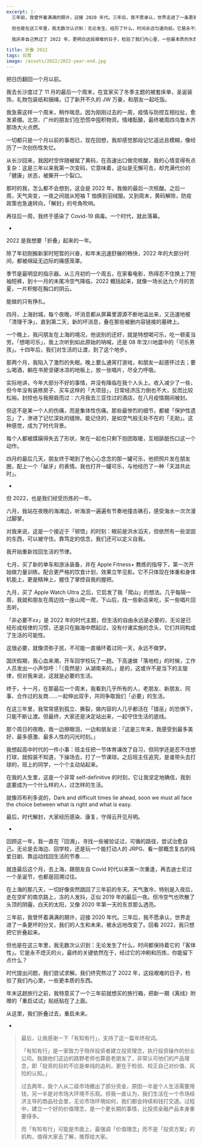 ```yaml
---
excerpt: |-
  三年前，我曾怀着满满的期许，迎接 2020 年代。三年后，我不愿承认，世界走进了一条更艰难的分叉，我们的人生和未来，被永远地改变了。直到现在，回看 2022，我也只想把它折叠起来。

  但也是在这三年里，我无数次认识到：无论发生、经历了什么，时间永远匀速向前。它是永不熄灭的火，最终的关键依然在于，经过它的冲刷和历炼，你能留下点什么？

  我庆幸自己熬过了 2022 年，更明白这段艰难的日子，检验了我们内心里，一些最本质的东西。

title: 折叠 2022
tags: 日常
image: /assets/2022/2022-year-end.jpg
---
```


把日历翻回一个月以前。

我去长沙度过了 11 月的最后一个周末，在宜家买了冬季主题的被套床单，圣诞装饰，礼物包装纸和捆绳，订了新开不久的 JW 万豪，和朋友一起吃饭。

我急需这样一个周末，稍作喘息。因为刚刚过去的一周，疫情与防控互相拉扯，愈发紧绷。北京、广州的朋友们在恐慌中囤积物资。情绪酝酿，最终被周四乌鲁木齐那场大火点燃。

一切都只是一个月以前的事而已，现在回想，我却感觉那段记忆遥远且模糊，像经历了一次创伤性失忆。

从长沙回来，我因时空伴随被赋了黄码，在高速出口做完核酸，我的心情变得有点复杂：这是三年以来我第一次变码，它意味着，这似是无懈可击，却充满代价的「健康」状态，被撕开一个裂口。

那时的我，怎么都不会想到，这会是 2022 年，我做的最后一次核酸。之后一周，天气突变，一夜之间就从短袖 T 恤换到羽绒服。又到周末，黄码解除，防疫政策也急速转向，「解封」的号角吹响。

再往后一周，我终于感染了 Covid-19 病毒。一个时代，就此落幕。

-

2022 是我想要「折叠」起来的一年。

除了年初刚搬新家时短暂的兴奋，和年末迅速舒展的畅快，2022 年的大部分时间，都被绵延无边际的痛感笼罩。

季节是最明显的指示器。从三月初的一个周五，在家看电影，热得忍不住换上了短袖短裤，到十一月的末尾冷空气降临，2022 概括起来，就像一场长达九个月的苦夏，一片积郁在胸口的阴云。

能做的只有挣扎。

四月，上海封城，每个夜晚，坏消息都从屏幕里源源不断地溢出来，又迅速地被「清理干净」，直到第二天，新的坏消息，叠在那些被删内容链接的墓碑上。

一个晚上，我问朋友在上海的境况，他说别的还好，就是特想喝可乐，吃一顿麦当劳。「想喝可乐」，我上次听到如此原始的呐喊，还是 08 年汶川地震中的「可乐男孩」。十四年后，我们对生活的让渡，到了这个地步。

那两个月，我陷入了激烈的失眠。晚上要么通宵打游戏，和朋友一起感怀过去；要么喝酒，躺在书房坚硬冰凉的地板上，放一张唱片，尽全力呼吸。

实际地讲，今年大部分不好的事情，并没有降临在我个人头上。收入减少了一些，但今年没有装修房子、买车这样的「大项目」，日常经济压力倒也不大，反而比较松裕。封控也与我擦肩而过：六月我去三亚住过的酒店，在八月疫情期间被封。

但这不是某一个人的伤痛，而是集体性伤痛。那些最惨烈的细节，都被「保护性遗忘」了，渗进了记忆深处的缝隙。能记住的，是如空气般无处不在的「无助」。这种感觉，成为了时代背景。

每个人都被蹂躏得失去了形状，聚在一起也只剩下抱团取暖，互相舔舐伤口这一个动作。 

四月的最后几天，朋友终于喝到了他心心念念的那一罐可乐，他把照片发在朋友圈，配上一个「龇牙」的表情。我也打开一罐可乐，与他经历了一种「天涯共此时」。

-

但 2022，也是我们经受历炼的一年。

六月，我站在夜晚的海滩边，听海浪一遍遍有节奏地撞击礁石，感受海水一次次漫过脚掌。

对我来说，这是一个接近于「顿悟」的时刻：眼前是洪水滔天，但依然有一些坚固的东西，可以被守住。靠笃定的信念，我们还可以定义自我。

我开始重新找回生活的节律。

七月，买了新的单车和游泳装备，并在 Apple Fitness+ 教练的指导下，第一次开始做力量训练。配合更严格的饮食计划，效果立竿见影。它不只体现在体重和身体机能上，更是精神上，握住了掌控自我的握把。

九月，买了 Apple Watch Ultra 之后，它启发了我「爬山」的想法。几乎每隔一周，我就和朋友在周边找一座山爬一爬，下山后，找一些新店来吃，买一些唱片回去听。

「非必要不xx」是 2022 年的时代主题，但生活的自由永远是必要的，无论是已经形成规律的习惯，还是只在脑海中燃起过，没有付诸实施的念头，它们共同构成了生活的可能性。

这很必要，就像须弥子民，不可能一直循环着过同一天，永远不做梦。

国庆假期，我心血来潮，开车回学校玩了一趟。下高速做「落地检」的时候，工作人员发出一小声惊呼：「（竟然是）从湖南来的。」是的，这或许不是当下的主旋律，但对我来说，这就是必要的生活。

终于，十一月，在那最后一个周末，我看到几乎所有的人，老朋友、新朋友、同事、合作过的友商……一起伸出双手，共同争取我们「必要」的生活。

在这三年里，我常常感到孤立、撕裂，做内容的人几乎都活在「猎巫」的恐惧下，只能不断让渡。但最终，大家还是决定站出来，一起守住生活的底线。

那个周日的夜晚，我一边擦眼泪，一边和朋友说：「这是三年来，我感受到最多美好、最多感激、最多人性的闪光时刻。」

我想起高中时代的一件小事：班主任把一节体育课改了自习，但同学还是忍不住想打球，就假装不知道，下操场去，打了一节课球。之后班主任追究，是谁带头去打球的，班上的同学，一个个主动站起来。

在我的人生里，这是一个非常 self-definitive 的时刻，它让我坚定地确信，我到底要成为一个什么样的人，过怎样的生活。

就像邓布利多说的，Dark and difficult times lie ahead, soon we must all face the choice between what is right and what is easy.

最后，时代解封，大家经历感染、康复，守得云开见月明。

-

回顾这一年，我一直在「回溯」，寻找一些被验证过，可循的路径，尝试治愈自己。无论是去海边、回学校，还是玩一个能打动人的 JRPG、看一部概念复古的纯爱日剧、靠运动找回生活的节奏……

就连最后这个月，去上海，跟朋友自 Covid 时代以来第一次重逢，再去迪士尼过一个圣诞节，也都是回溯过往。

在上海的那几天，一切好像突然跳回了三年前的冬天。天气激冷，特别是入夜后，走在空旷的南京路上，冻的人发抖，正似 2019 年的最后一夜。但冷空气也吹散了头顶的阴霾，白天的太阳，又像 2020 年第一天的东京那么透亮。

三年前，我曾怀着满满的期许，迎接 2020 年代。三年后，我不愿承认，世界走进了一条更坏的分叉，我们的人生和未来，被永远地改变了。回看 2022，我只想把它折叠起来。

但也是在这三年里，我无数次认识到：无论发生了什么，时间都保持着它的「客体性」。它是永不熄灭的火，最终的关键依然在于，经过它的冲刷和历炼，你能留下点什么？

时代提出问题，我们尝试求解。我们终究熬过了 2022 年，这段艰难的日子，检验了我们内心里，一些更本质的东西。

年末这趟旅行之前，我特意买了一个三年前就想买的旅行箱，把新一期《离线》附赠的「重启试试」贴纸贴在了上面。

从这里，我们折叠过去，重启未来。

-

> 最后，让我感谢一下「有知有行」，支持了这一篇年终祝词。
>
> 「有知有行」是一家致力于陪伴投资者建立投资理念，执行投资操作的创业公司。我跟他们这边的路野老师也算是老朋友了，非常认可他们的产品理念，即「投资的目的不应是单纯的追利，更在于检验、校正自己对价值、风险的认知。」
>
> 过去两年，我个人从二级市场撤出了部分资金，原因一半是个人生活需要用钱，另一半是对市场大环境不乐观。但我一直认为，我们生活在一个市场经济主导的商品社会里，无论市场环境如何，我们都会持续和钱打交道。过程中，建立一个好的价值理念，是一个更长期的事情，比投资金融产品本身重要得多。
>
> 而「有知有行」可能是市面上，最强调「价值理念」而不是「投资方案」的机构，值得大家去了解，推荐给大家。